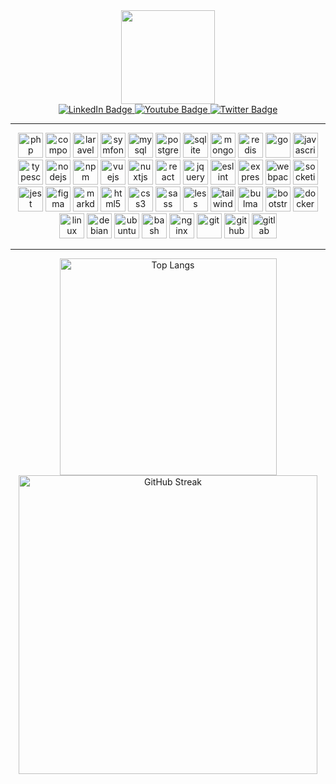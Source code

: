 <div align="center">
<img src="https://files.yyyyyyy.info/images/Plant2Computer.gif" width="150" />
<div>
<a href="https://linkedin.com/in/victorotavio">
<img src="https://img.shields.io/badge/LinkedIn-blue?style=for-the-badge&logo=linkedin&logoColor=white" alt="LinkedIn Badge"/>
</a>
<a href="https://www.youtube.com/PositiveMusicHD">
<img src="https://img.shields.io/badge/YouTube-red?style=for-the-badge&logo=youtube&logoColor=white" alt="Youtube Badge"/>
</a>
<a href="https://www.twitter.com/vctrtvfrrr">
<img src="https://img.shields.io/badge/Twitter-blue?style=for-the-badge&logo=twitter&logoColor=white" alt="Twitter Badge"/>
</a>
</div>

<img src="https://komarev.com/ghpvc/?username=vctrtvfrrr&style=flat-square&color=blue" alt=""/>
</div>

---

<div align="center">
<img src="https://cdn.jsdelivr.net/gh/devicons/devicon@latest/icons/php/php-original.svg" alt="php" width="40" height="40" />
<img src="https://cdn.jsdelivr.net/gh/devicons/devicon@latest/icons/composer/composer-original.svg" alt="composer" width="40" height="40" />
<img src="https://cdn.jsdelivr.net/gh/devicons/devicon@latest/icons/laravel/laravel-original.svg" alt="laravel" width="40" height="40" />
<img src="https://cdn.jsdelivr.net/gh/devicons/devicon@latest/icons/symfony/symfony-original.svg" alt="symfony" width="40" height="40" />
<img src="https://cdn.jsdelivr.net/gh/devicons/devicon@latest/icons/mysql/mysql-original.svg" alt="mysql" width="40" height="40" />
<img src="https://cdn.jsdelivr.net/gh/devicons/devicon@latest/icons/postgresql/postgresql-original.svg" alt="postgresql" width="40" height="40" />
<img src="https://cdn.jsdelivr.net/gh/devicons/devicon@latest/icons/sqlite/sqlite-original.svg" alt="sqlite" width="40" height="40" />
<img src="https://cdn.jsdelivr.net/gh/devicons/devicon@latest/icons/mongodb/mongodb-original.svg" alt="mongodb" width="40" height="40" />
<img src="https://cdn.jsdelivr.net/gh/devicons/devicon@latest/icons/redis/redis-original.svg" alt="redis" width="40" height="40" />
<img src="https://cdn.jsdelivr.net/gh/devicons/devicon@latest/icons/go/go-original.svg" alt="go" width="40" height="40" />
<img src="https://cdn.jsdelivr.net/gh/devicons/devicon@latest/icons/javascript/javascript-original.svg" alt="javascript" width="40" height="40" />
<img src="https://cdn.jsdelivr.net/gh/devicons/devicon@latest/icons/typescript/typescript-original.svg" alt="typescript" width="40" height="40" />
<img src="https://cdn.jsdelivr.net/gh/devicons/devicon@latest/icons/nodejs/nodejs-original.svg" alt="nodejs" width="40" height="40" />
<img src="https://cdn.jsdelivr.net/gh/devicons/devicon@latest/icons/npm/npm-original-wordmark.svg" alt="npm" width="40" height="40" />
<img src="https://cdn.jsdelivr.net/gh/devicons/devicon@latest/icons/vuejs/vuejs-original.svg" alt="vuejs" width="40" height="40" />
<img src="https://cdn.jsdelivr.net/gh/devicons/devicon@latest/icons/nuxtjs/nuxtjs-original.svg" alt="nuxtjs" width="40" height="40" />
<img src="https://cdn.jsdelivr.net/gh/devicons/devicon@latest/icons/react/react-original.svg" alt="react" width="40" height="40" />
<img src="https://cdn.jsdelivr.net/gh/devicons/devicon@latest/icons/jquery/jquery-original.svg" alt="jquery" width="40" height="40" />
<img src="https://cdn.jsdelivr.net/gh/devicons/devicon@latest/icons/eslint/eslint-original.svg" alt="eslint" width="40" height="40" />
<img src="https://cdn.jsdelivr.net/gh/devicons/devicon@latest/icons/express/express-original.svg" alt="express" width="40" height="40" />
<img src="https://cdn.jsdelivr.net/gh/devicons/devicon@latest/icons/webpack/webpack-original.svg" alt="webpack" width="40" height="40" />
<img src="https://cdn.jsdelivr.net/gh/devicons/devicon@latest/icons/socketio/socketio-original.svg" alt="socketio" width="40" height="40" />
<img src="https://cdn.jsdelivr.net/gh/devicons/devicon@latest/icons/jest/jest-plain.svg" alt="jest" width="40" height="40" />
<img src="https://cdn.jsdelivr.net/gh/devicons/devicon@latest/icons/figma/figma-original.svg" alt="figma" width="40" height="40" />
<img src="https://cdn.jsdelivr.net/gh/devicons/devicon@latest/icons/markdown/markdown-original.svg" alt="markdown" width="40" height="40" />
<img src="https://cdn.jsdelivr.net/gh/devicons/devicon@latest/icons/html5/html5-original.svg" alt="html5" width="40" height="40" />
<img src="https://cdn.jsdelivr.net/gh/devicons/devicon@latest/icons/css3/css3-original.svg" alt="css3" width="40" height="40" />
<img src="https://cdn.jsdelivr.net/gh/devicons/devicon@latest/icons/sass/sass-original.svg" alt="sass" width="40" height="40" />
<img src="https://cdn.jsdelivr.net/gh/devicons/devicon@latest/icons/less/less-plain-wordmark.svg" alt="less" width="40" height="40" />
<img src="https://cdn.jsdelivr.net/gh/devicons/devicon@latest/icons/tailwindcss/tailwindcss-original.svg" alt="tailwindcss" width="40" height="40" />
<img src="https://cdn.jsdelivr.net/gh/devicons/devicon@latest/icons/bulma/bulma-plain.svg" alt="bulma" width="40" height="40" />
<img src="https://cdn.jsdelivr.net/gh/devicons/devicon@latest/icons/bootstrap/bootstrap-original.svg" alt="bootstrap" width="40" height="40" />
<img src="https://cdn.jsdelivr.net/gh/devicons/devicon@latest/icons/docker/docker-original.svg" alt="docker" width="40" height="40" />
<img src="https://cdn.jsdelivr.net/gh/devicons/devicon@latest/icons/linux/linux-original.svg" alt="linux" width="40" height="40" />
<img src="https://cdn.jsdelivr.net/gh/devicons/devicon@latest/icons/debian/debian-original.svg" alt="debian" width="40" height="40" />
<img src="https://cdn.jsdelivr.net/gh/devicons/devicon@latest/icons/ubuntu/ubuntu-original.svg" alt="ubuntu" width="40" height="40" />
<img src="https://cdn.jsdelivr.net/gh/devicons/devicon@latest/icons/bash/bash-original.svg" alt="bash" width="40" height="40" />
<img src="https://cdn.jsdelivr.net/gh/devicons/devicon@latest/icons/nginx/nginx-original.svg" alt="nginx" width="40" height="40" />
<img src="https://cdn.jsdelivr.net/gh/devicons/devicon@latest/icons/git/git-original.svg" alt="git" width="40" height="40" />
<img src="https://cdn.jsdelivr.net/gh/devicons/devicon@latest/icons/github/github-original.svg" alt="github" width="40" height="40" />
<img src="https://cdn.jsdelivr.net/gh/devicons/devicon@latest/icons/gitlab/gitlab-original.svg" alt="gitlab" width="40" height="40" />
</div>

---

<div align="center">
<img src="https://github-readme-stats.vercel.app/api/top-langs/?username=vctrtvfrrr&layout=compact&langs_count=8&hide=html,css" alt="Top Langs" width="347" />
<img src="https://streak-stats.demolab.com/?user=vctrtvfrrr" alt="GitHub Streak" width="478" />
</div>
